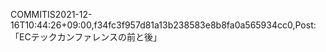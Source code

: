 COMMITIS2021-12-16T10:44:26+09:00,f34fc3f957d81a13b238583e8b8fa0a565934cc0,Post: 「ECテックカンファレンスの前と後」
